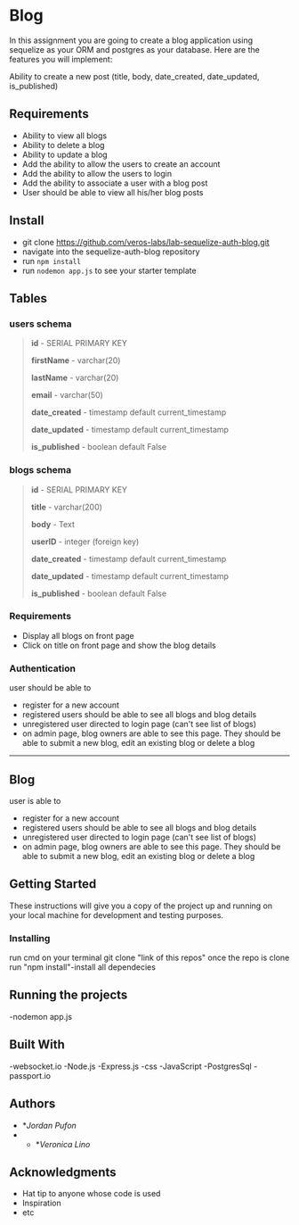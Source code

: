 # Blog

In this assignment you are going to create a blog application using sequelize as your ORM and postgres as your database. Here are the features you will implement:

Ability to create a new post (title, body, date_created, date_updated, is_published)

## Requirements 
- Ability to view all blogs 
- Ability to delete a blog 
- Ability to update a blog 
- Add the ability to allow the users to create an account
- Add the ability to allow the users to login
- Add the ability to associate a user with a blog post
- User should be able to view all his/her blog posts

## Install
- git clone https://github.com/veros-labs/lab-sequelize-auth-blog.git 
- navigate into the sequelize-auth-blog repository
- run `npm install` 
- run `nodemon app.js` to see your starter template

## Tables

### users schema
> **id** - SERIAL PRIMARY KEY
> 
> **firstName** - varchar(20) 
> 
> **lastName** - varchar(20) 
> 
> **email** - varchar(50) 
> 
> **date_created** - timestamp default current_timestamp 
> 
> **date_updated** - timestamp default current_timestamp 
> 
> **is_published** - boolean default False 

### blogs schema
> **id** - SERIAL PRIMARY KEY
> 
> **title** - varchar(200) 
> 
> **body** - Text
>
> **userID** - integer (foreign key) 
> 
> **date_created** - timestamp default current_timestamp 
> 
> **date_updated** - timestamp default current_timestamp 
> 
> **is_published** - boolean default False 


### Requirements
- Display all blogs on front page 
- Click on title on front page and show the blog details


### Authentication
user should be able to
- register for a new account 
- registered users should be able to see all blogs and blog details 
- unregistered user directed to login page (can't see list of blogs)
- on admin page, blog owners are able to see this page. They should be able  to submit a new blog, edit an existing blog or delete a blog


--------------------------------------------------------

   ## Blog
user is able to
- register for a new account 
- registered users should be able to see all blogs and blog details 
- unregistered user directed to login page (can't see list of blogs)
- on admin page, blog owners are able to see this page. They should be able  to submit a new blog, edit an existing blog or delete a blog


## Getting Started

These instructions will give you a copy of the project up and running on
your local machine for development and testing purposes.


### Installing

run cmd on your terminal
git clone "link of this repos"
once the repo is clone run "npm install"-install all dependecies

## Running the projects

-nodemon app.js

## Built With

  -websocket.io
  -Node.js
  -Express.js
  -css
  -JavaScript
  -PostgresSql
  -passport.io

## Authors

  - **Jordan Pufon*
  - - **Veronica Lino*

## Acknowledgments

  - Hat tip to anyone whose code is used
  - Inspiration
  - etc

